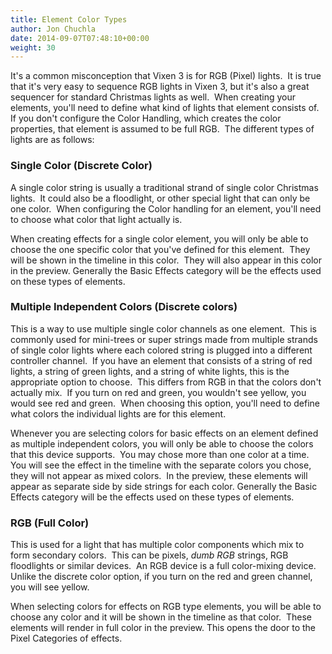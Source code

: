 ```yaml
---
title: Element Color Types
author: Jon Chuchla
date: 2014-09-07T07:48:10+00:00
weight: 30
---
```

It's a common misconception that Vixen 3 is for RGB (Pixel) lights.  It is true that it's very easy to sequence RGB lights in Vixen 3, but it's also a great sequencer for standard Christmas lights as well.  When creating your elements, you'll need to define what kind of lights that element consists of.  If you don't configure the Color Handling, which creates the color properties, that element is assumed to be full RGB.  The different types of lights are as follows:

### Single Color (Discrete Color)

A single color string is usually a traditional strand of single color Christmas lights.  It could also be a floodlight, or other special light that can only be one color.  When configuring the Color handling for an element, you'll need to choose what color that light actually is.

When creating effects for a single color element, you will only be able to choose the one specific color that you've defined for this element.  They will be shown in the timeline in this color.  They will also appear in this color in the preview. Generally the Basic Effects category will be the effects used on these types of elements.

### Multiple Independent Colors (Discrete colors)

This is a way to use multiple single color channels as one element.  This is commonly used for mini-trees or super strings made from multiple strands of single color lights where each colored string is plugged into a different controller channel.  If you have an element that consists of a string of red lights, a string of green lights, and a string of white lights, this is the appropriate option to choose.  This differs from RGB in that the colors don't actually mix.  If you turn on red and green, you wouldn't see yellow, you would see red and green.  When choosing this option, you'll need to define what colors the individual lights are for this element.

Whenever you are selecting colors for basic effects on an element defined as multiple independent colors, you will only be able to choose the colors that this device supports.  You may chose more than one color at a time.  You will see the effect in the timeline with the separate colors you chose, they will not appear as mixed colors.  In the preview, these elements will appear as separate side by side strings for each color. Generally the Basic Effects category will be the effects used on these types of elements.

### RGB (Full Color)

This is used for a light that has multiple color components which mix to form secondary colors.  This can be pixels, *dumb RGB* strings, RGB floodlights or similar devices.  An RGB device is a full color-mixing device.  Unlike the discrete color option, if you turn on the red and green channel, you will see yellow.

When selecting colors for effects on RGB type elements, you will be able to choose any color and it will be shown in the timeline as that color.  These elements will render in full color in the preview. This opens the door to the Pixel Categories of effects.
